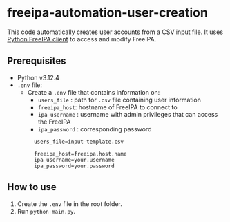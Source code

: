 # freeipa-automation-user-creation
This code automatically creates user accounts from a CSV input file. It uses [Python FreeIPA client](https://python-freeipa.readthedocs.io/en/latest/) to access and modify FreeIPA.

## Prerequisites
* Python v3.12.4
* `.env` file:
   * Create a `.env` file that contains information on:
      * `users_file` : path for `.csv` file containing user information
      * `freeipa_host`: hostname of FreeIPA to connect to
      * `ipa_username` : username with admin privileges that can access the FreeIPA
      * `ipa_password` : corresponding password 
      ```
        users_file=input-template.csv

        freeipa_host=freeipa.host.name
        ipa_username=your.username
        ipa_password=your.password
      ```

## How to use
1. Create the `.env` file in the root folder.
2. Run `python main.py`.
